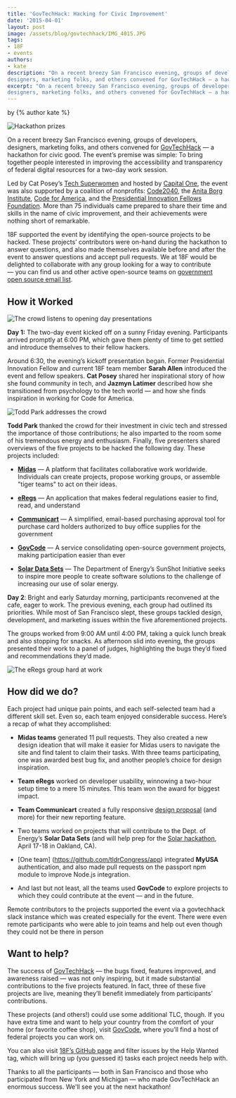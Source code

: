 ```yaml
---
title: 'GovTechHack: Hacking for Civic Improvement'
date: '2015-04-01'
layout: post
image: /assets/blog/govtechhack/IMG_4015.JPG
tags: 
- 18F
- events
authors:
- kate
description: "On a recent breezy San Francisco evening, groups of developers,
designers, marketing folks, and others convened for GovTechHack — a hackathon for civic good. The event’s premise was simple: To bring together people interested in improving the accessibility and transparency of federal digital resources for a two-day work session."
excerpt: "On a recent breezy San Francisco evening, groups of developers,
designers, marketing folks, and others convened for GovTechHack — a hackathon for civic good. The event’s premise was simple: To bring together people interested in improving the accessibility and transparency of federal digital resources for a two-day work session."
---
```

<p class="authors">
  by {% author kate %}
</p>

<img alt="Hackathon prizes" src="/assets/blog/govtechhack/IMG_4015.JPG" class="align-left" />

On a recent breezy San Francisco evening, groups of developers,
designers, marketing folks, and others convened for
[GovTechHack](http://www.eventbrite.com/e/gov-tech-hack-by-the-people-for-the-people-tickets-16135863803)
— a hackathon for civic good. The event’s premise was simple: To bring
together people interested in improving the accessibility and
transparency of federal digital resources for a two-day work session.

Led by Cat Posey’s [Tech
Superwomen](http://www.techsuperwomensummit.com/) and hosted by
[Capital One](https://www.capitalone.com/), the event was also
supported by a coalition of nonprofits:
[Code2040](http://www.code2040.org/), the [Anita Borg
Institute](http://anitaborg.org/), [Code for
America](http://www.codeforamerica.org/), and the [Presidential
Innovation Fellows Foundation](http://presidentialinnovation.org/).
More than 75 individuals came prepared to share their time and skills in
the name of civic improvement, and their achievements were nothing short
of remarkable.

18F supported the event by identifying the open-source projects to be
hacked. These projects’ contributors were on-hand during the hackathon
to answer questions, and also made themselves available before and after
the event to answer questions and accept pull requests. We at 18F would
be delighted to collaborate with any group looking for a way to
contribute — you can find us and other active open-source teams on
[government open source email
list](mailto:government-open-source@googlegroups.com).

How it Worked
-------------

<img alt="The crowd listens to opening day presentations" src="/assets/blog/govtechhack/IMG_3998.JPG" class="align-left" />

**Day 1:** The two-day event kicked off on a sunny Friday evening.
Participants arrived promptly at 6:00 PM, which gave them plenty of time
to get settled and introduce themselves to their fellow hackers.

Around 6:30, the evening’s kickoff presentation began. Former
Presidential Innovation Fellow and current 18F team member **Sarah
Allen** introduced the event and fellow speakers. **Cat Posey** shared
her inspirational story of how she found community in tech, and **Jazmyn
Latimer** described how she transitioned from psychology to the tech
world — and how she finds inspiration in working for Code for America.

<img alt="Todd Park addresses the crowd" src="/assets/blog/govtechhack/IMG_3995.JPG" class="align-right" />

**Todd Park** thanked the crowd for their investment in civic tech and
stressed the importance of those contributions; he also imparted to the
room some of his tremendous energy and enthusiasm. Finally, five
presenters shared overviews of the five projects to be hacked the
following day. These projects included:

-   [**Midas**](https://github.com/18F/midas) — A platform that facilitates collaborative work
    worldwide. Individuals can create projects, propose working
    groups, or assemble "tiger teams" to act on their ideas.

-   [**eRegs**](http://cfpb.github.io/eRegulations/) — An application that makes federal regulations easier to
    find, read, and understand

-   [**Communicart**](https://18f.gsa.gov/dashboard/project/C2/) — A simplified, email-based purchasing approval tool
    for purchase card holders authorized to buy office supplies for
    the government

-   [**GovCode**](https://github.com/dlapiduz/govcode.org) — A service consolidating open-source government
    projects, making participation easier than ever

-   [**Solar Data Sets**](http://energy.gov/eere/sunshot/sunshot-initiative) — The Department of Energy’s SunShot Initiative
    seeks to inspire more people to create software solutions to the
    challenge of increasing our use of solar energy.

**Day 2**: Bright and early Saturday morning, participants reconvened at
the cafe, eager to work. The previous evening, each group had outlined
its priorities. While most of San Francisco slept, these groups tackled
design, development, and marketing issues within the five aforementioned
projects.

The groups worked from 9:00 AM until 4:00 PM, taking a quick lunch break
and also stopping for snacks. As afternoon slid into evening, the groups
presented their work to a panel of judges, highlighting the bugs they’d
fixed and recommendations they’d made.

<img alt="The eRegs group hard at work" src="/assets/blog/govtechhack/IMG_4014.JPG" class="align-left" />

How did we do?
--------------

Each project had unique pain points, and each self-selected team had a
different skill set. Even so, each team enjoyed considerable success.
Here’s a recap of what they accomplished:

-   **Midas teams** generated 11 pull requests. They also created a new
    design ideation that will make it easier for Midas users to
    navigate the site and find talent to claim their tasks. With three
    teams participating, one was awarded best bug fix, and another
    people’s choice for design inspiration.

-   **Team eRegs** worked on developer usability, winnowing a two-hour
    setup time to a mere 15 minutes. This team won the award for
    biggest impact.

-   **Team Communicart** created a fully responsive [design
    proposal](http://bradleyherman.com/communicart/) (and more) for
    their new reporting feature.

-   Two teams worked on projects that will contribute to the Dept. of
    Energy’s **Solar Data Sets** (and will help prep for the
    [Solar hackathon](http://www.eventbrite.com/e/sfuncube-solar-hackathon-2015-hackthesun-tickets-15720907658), April 17-18 in Oakland, CA).

-   [One team] (https://github.com/tldrCongress/app) integrated **MyUSA** authentication, and also made pull
    requests on the passport npm module to improve Node.js
    integration.

-   And last but not least, all the teams used **GovCode** to explore
    projects to which they could contribute at the event — and in the
    future.

Remote contributors to the projects supported the event via a
govtechhack slack instance which was created especially for the event.
There were even remote participants who were able to join teams and help
out even though they could not be there in person

Want to help?
-------------

The success of
[GovTechHack](https://twitter.com/search?f=realtime&q=%23GovTechHack&src=typd)
— the bugs fixed, features improved, and awareness raised — was not only
inspiring, but it made substantial contributions to the five projects
featured. In fact, three of these five projects are live, meaning
they’ll benefit immediately from participants’ contributions.

These projects (and others!) could use some additional TLC, though. If
you have extra time and want to help your country from the comfort of
your home (or favorite coffee shop), visit
[GovCode](https://www.govcode.org/), where you’ll find a host of
federal projects you can work on.

You can also visit [18F’s GitHub page](https://github.com/18F) and
filter issues by the Help Wanted tag, which will bring up (you guessed
it) tasks each project needs help with.

Thanks to all the participants — both in San Francisco and those who
participated from New York and Michigan — who made GovTechHack an
enormous success. We'll see you at the next hackathon!